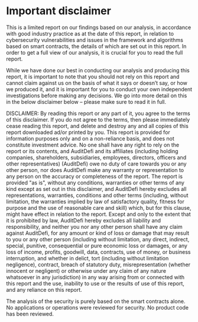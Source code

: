 # Important disclaimer
This is a limited report on our findings based on our analysis, in accordance with good industry practice as at the date of this report, in relation to cybersecurity vulnerabilities and issues in the framework and algorithms based on smart contracts, the details of which are set out in this report. In order to get a full view of
our analysis, it is crucial for you to read the full report. 

While we have done our best in conducting our analysis and producing this report, it is important to note that you should not rely on this report and cannot claim against us on the basis of what it says or doesn’t say, or how we produced it, and it is important for you to conduct your own independent investigations before making any decisions. We go into more detail on this in the below disclaimer below – please make sure to read it in full.

DISCLAIMER: By reading this report or any part of it, you agree to the terms of this disclaimer. If you do not agree to the terms, then please immediately cease reading this report, and delete and destroy any and all copies of this report downloaded ad/or printed by you. This report is provided for information purposes only and on a non-reliance basis, and does not constitute investment advice. No one shall have any right to rely on the report or its contents, and AuditDefi and its affiliates (including holding companies, shareholders, subsidiaries, employees, directors, officers and other representatives) (AuditDefi) owe no duty of care towards you or
any other person, nor does AuditDefi make any warranty or representation to any person on the accuracy or completeness of the report. The report is provided "as is", without any conditions, warranties or other terms of any kind except as set out in this disclaimer, and AuditDefi hereby excludes all representations, warranties, conditions and other terms (including, without limitation, the warranties implied by law of satisfactory quality, fitness for purpose and the use of reasonable care and skill) which, but for this clause, might have effect in relation to the report. Except and only to the extent that it is prohibited by law, AuditDefi hereby excludes all liability and responsibility, and neither you nor any other person shall have any claim against AuditDefi, for any amount or kind of loss or damage that may result to you or any other person (including without limitation, any direct, indirect, special, punitive, consequential or pure economic loss or damages, or any loss of income, profits, goodwill, data, contracts, use of money, or business interruption, and whether in delict, tort (including without limitation negligence), contract, breach of statutory duty, misrepresentation (whether innocent or negligent) or otherwise under any claim of any nature whatsoever in any jurisdiction) in any way arising from or connected with this report and the use, inability to use or the results of use of this report, and any reliance on this report.

The analysis of the security is purely based on the smart contracts alone. No applications or operations were reviewed for security. No product code has been reviewed.
